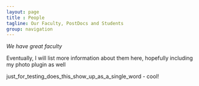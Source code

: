 ```yaml
---
layout: page
title : People
tagline: Our Faculty, PostDocs and Students
group: navigation
---
```


_We have great faculty_

Eventually, I will list more information about them here, hopefully including my photo plugin as well

just_for_testing_does_this_show_up_as_a_single_word - cool!